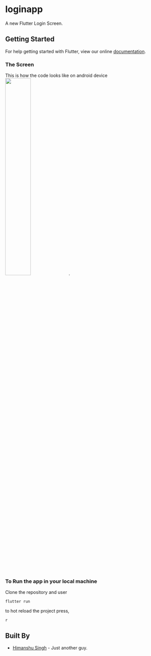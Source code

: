 # loginapp

A new Flutter Login Screen.

## Getting Started

For help getting started with Flutter, view our online
[documentation](https://flutter.io/).

### The Screen

This is how the code looks like on android device
<img src="https://github.com/hi-manshu/Flutter-Login-Screen/blob/master/assets/Screenshot_20180421-173154.jpg" width="40%">.

### To Run the app in your local machine

Clone the repository and user
```
flutter run
```
to hot reload the project press,
```
r
```
## Built By

* [Himanshu Singh](http://www.github.com/hi-manshu) - Just another guy.
